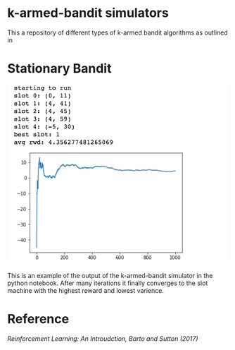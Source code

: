 # k-armed-bandit simulators 

This a repository of different types of k-armed bandit algorithms as outlined in 

# Stationary Bandit 
<img src="k-bandit.png" width=500> </img>

This is an example of the output of the k-armed-bandit simulator in the python notebook. After many iterations it finally converges to the slot machine with the highest reward and lowest varience. 


# Reference
_Reinforcement Learning: An Introudction, Barto and Sutton (2017)_

